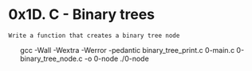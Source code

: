 # 0x1D. C - Binary trees


    Write a function that creates a binary tree node
<ul>
        gcc -Wall -Wextra -Werror -pedantic binary_tree_print.c 0-main.c 0-binary_tree_node.c -o 0-node
        ./0-node
</ul>

